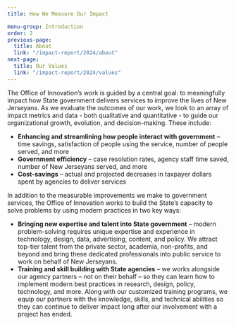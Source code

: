 ```yaml
---
title: How We Measure Our Impact

menu-group: Introduction
order: 2
previous-page:
  title: About
  link: "/impact-report/2024/about"
next-page:
  title: Our Values
  link: "/impact-report/2024/values"
---
```


The Office of Innovation’s work is guided by a central goal: to meaningfully impact how State government delivers services to improve the lives of New Jerseyans. As we evaluate the outcomes of our work, we look to an array of impact metrics and data - both qualitative and quantitative - to guide our organizational growth, evolution, and decision-making. These include:

- **Enhancing and streamlining how people interact with government** – time savings, satisfaction of people using the service, number of people served, and more
- **Government efficiency** – case resolution rates, agency staff time saved, number of New Jerseyans served, and more
- **Cost-savings** – actual and projected decreases in taxpayer dollars spent by agencies to deliver services

In addition to the measurable improvements we make to government services, the Office of Innovation works to build the State’s capacity to solve problems by using modern practices in two key ways:

- **Bringing new expertise and talent into State government** – modern problem-solving requires unique expertise and experience in technology, design, data, advertising, content, and policy. We attract top-tier talent from the private sector, academia, non-profits, and beyond and bring these dedicated professionals into public service to work on behalf of New Jerseyans.
- **Training and skill building with State agencies** – we works alongside our agency partners – not on their behalf – so they can learn how to implement modern best practices in research, design, policy, technology, and more. Along with our customized training programs, we equip our partners with the knowledge, skills, and technical abilities so they can continue to deliver impact long after our involvement with a project has ended.
